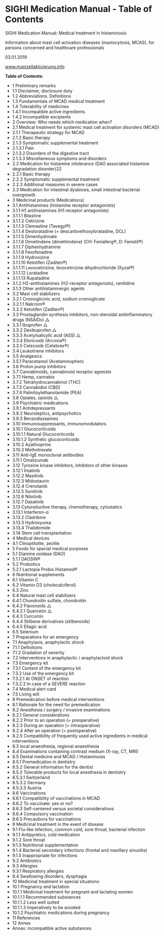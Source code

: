 <!--
source: https://mastzellaktivierung.info
tags: reference
-->

# SIGHI Medication Manual - Table of Contents

SIGHI Medication Manual: Medical treatment in histaminosis

Information about mast cell activation diseases (mastocytosis, MCAS),
for persons concerned and healthcare professionals

03.01.2019

www.mastzellaktivierung.info

**Table of Contents**:

* 1 Preliminary remarks
* 1.1 Disclaimer, disclosure duty
* 1.2 Abbreviations. Definitions
* 1.3 Fundamentals of MCAD medical treatment
* 1.4 Tolerability of medicines
* 1.4.1 Incompatible active ingredients
* 1.4.2 Incompatible excipients
* 2 Overview: Who needs which medication when?
* 2.1 Medical treatment for systemic mast cell activation disorders (MCAD)
* 2.1.1 Therapeutic strategy for MCAD
* 2.1.2 Basic therapy
* 2.1.3 Symptomatic supplemental treatment
* 2.1.3.1 Pain
* 2.1.3.2 Disorders of the digestive tract
* 2.1.3.3 Miscellaneous symptoms and disorders
* 2.2 Medication for histamine intolerance (DAO associated histamine degradation disorder)22
* 2.2.1 Basic therapy
* 2.2.2 Symptomatic supplemental treatment
* 2.2.3 Additional measures in severe cases
* 2.3 Medication for intestinal dysbiosis, small intestinal bacterial overgrowth
* 3 Medicinal products (Medications)
* 3.1 Antihistamines (histamine receptor antagonists)
* 3.1.1 H1 antihistamines (H1 receptor antagonists)
* 3.1.1.1 Bilastine
* 3.1.1.2 Cetirizine
* 3.1.1.3 Clemastine (Tavegyl®)
* 3.1.1.4 Desloratadine (= descarboethoxyloratadine, DCL)
* 3.1.1.5 Dimenhydrinate
* 3.1.1.6 Dimetindene (dimethindene) (CH: Feniallerg®, D: Fenistil®)
* 3.1.1.7 Diphenhydramine
* 3.1.1.8 Fexofenadine
* 3.1.1.9 Hydroxizine
* 3.1.1.10 Ketotifen (Zaditen®)
* 3.1.1.11 Levocetirizine, levocetirizine dihydrochloride (Xyzal®)
* 3.1.1.12 Loratadine
* 3.1.1.13 Rupatadine
* 3.1.2 H2-antihistamines (H2-receptor antagonists), ranitidine
* 3.1.3 Other antihistaminergic agents
* 3.2 Mast cell stabilizers
* 3.2.1 Cromoglicinic acid, sodium cromoglicate
* 3.2.1.1 Nalcrom®
* 3.2.2 Ketotifen (Zaditen®)
* 3.3 Prostaglandin synthesis inhibitors, non-steroidal antiinflammatory drugs (NSAIDs) △
* 3.3.1 Ibuprofen △
* 3.3.2 Dexibuprofen △
* 3.3.3 Acetylsalicylic acid (ASS) △
* 3.3.4 Etoricoxib (Arcoxia®)
* 3.3.5 Celecoxib (Celebrex®)
* 3.4 Leukotriene inhibitors
* 3.5 Analgesics
* 3.5.1 Paracetamol (Acetaminophen)
* 3.6 Proton pump inhibitors
* 3.7 Cannabinoids, cannabinoid receptor agonists
* 3.7.1 Hemp, cannabis
* 3.7.2 Tetrahydrocannabinol (THC)
* 3.7.3 Cannabidiol (CBD)
* 3.7.4 Palmitoylethanolamide (PEA)
* 3.8 Opiates, opioids △
* 3.9 Psychiatric medications
* 3.9.1 Antidepressants
* 3.9.2 Neuroleptics, antipsychotics
* 3.9.3 Benzodiazepines
* 3.10 Immunosuppressants, immunomodulators
* 3.10.1 Glucocorticoids
* 3.10.1.1 Natural Glucocorticoids
* 3.10.1.2 Synthetic glucocorticoids
* 3.10.2 Azathioprine
* 3.10.3 Methotrexate
* 3.11 Anti-IgE monoclonal antibodies
* 3.11.1 Omalizumab
* 3.12 Tyrosine kinase inhibitors, inhibitors of other kinases
* 3.12.1 Imatinib
* 3.12.2 Masitinib
* 3.12.3 Midostaurin
* 3.12.4 Crenolanib
* 3.12.5 Sunitinib
* 3.12.6 Nilotinib
* 3.12.7 Dasatinib
* 3.13 Cytoreductive therapy, chemotherapy, cytostatics
* 3.13.1 Interferon-α
* 3.13.2 Cladribine
* 3.13.3 Hydroxyurea
* 3.13.4 Thalidomide
* 3.14 Stem cell transplantation
* 4 Medical devices
* 4.1 Clinoptilolite, zeolite
* 5 Foods for special medical purposes
* 5.1 Diamine oxidase (DAO)
* 5.1.1 DAOSIN®
* 5.2 Probiotics
* 5.2.1 Lactopia Probio Histamed®
* 6 Nutritional supplements
* 6.1 Vitamin C
* 6.2 Vitamin D3 (cholecalciferol)
* 6.3 Zinc
* 6.4 Natural mast cell stabilizers
* 6.4.1 Chondroitin sulfate, chondroitin
* 6.4.2 Flavonoids △
* 6.4.2.1 Quercetin △
* 6.4.3 Curcumin
* 6.4.4 Stilbene derivatives (stilbenoids)
* 6.4.5 Ellagic acid
* 6.5 Selenium
* 7 Preparations for an emergency
* 7.1 Anaphylaxis, anaphylactic shock
* 7.1.1 Definitions
* 7.1.2 Gradation of severity
* 7.2 Interventions in anaphylactic / anaphylactoid shock
* 7.3 Emergency kit
* 7.3.1 Content of the emergency kit
* 7.3.2 Use of the emergency kit
* 7.3.2.1 At ONSET of reaction
* 7.3.2.2 In case of a SEVERE reaction
* 7.4 Medical alert card
* 7.5 Living will
* 8 Premedication before medical interventions
* 8.1 Rationale for the need for premedication
* 8.2 Anesthesia / surgery / invasive examinations
* 8.2.1 General considerations
* 8.2.2 Prior to an operation (= preoperative)
* 8.2.3 During an operation (= intraoperative)
* 8.2.4 After an operation (= postoperative)
* 8.2.5 Compatibility of frequently used active ingredients in medical interventions
* 8.3 local anaesthesia, regional anaesthesia
* 8.4 Examinations containing contrast medium (X-ray, CT, MRI)
* 8.5 Dental medicine and MCAD / Histaminosis
* 8.5.1 Premedication in dentistry
* 8.5.2 General information for the dentist
* 8.5.3 Tolerable products for local anesthesia in dentistry
* 8.5.3.1 Switzerland
* 8.5.3.2 Germany
* 8.5.3.3 Austria
* 8.6 Vaccinations
* 8.6.1 Compatibility of vaccinations in MCAD
* 8.6.2 To vaccinate: yes or no?
* 8.6.3 Self-centered versus societal considerations
* 8.6.4 Compulsory vaccination
* 8.6.5 Precautions for vaccinations
* 9 Medicinal treatment in the event of disease
* 9.1 Flu-like infection, common cold, sore throat, bacterial infection
* 9.1.1 Antipyretics, cold medication
* 9.1.2 Sore throat
* 9.1.3 Nutritional supplementation
* 9.1.4 Bacterial secondary infections (frontal and maxillary sinusitis)
* 9.1.5 Inappropriate for infections
* 9.2 Antibiotics
* 9.3 Allergies
* 9.3.1 Respiratory allergies
* 9.4 Swallowing disorders, dysphagia
* 10 Medicinal treatment in special situations
* 10.1 Pregnancy and lactation
* 10.1.1 Medicinal treatment for pregnant and lactating women
* 10.1.1.1 Recommended substances
* 10.1.1.2 Less well suited
* 10.1.1.3 Imperatively to be avoided
* 10.1.2 Psychiatric medications during pregnancy
* 11 References
* 12 Annex
* Annex: incompatible active substances
